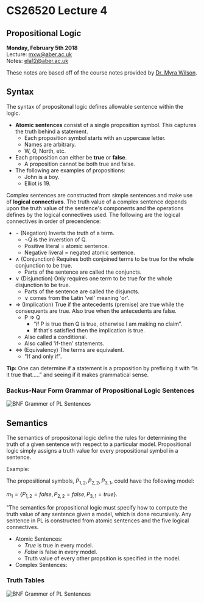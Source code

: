 # CS26520 Lecture 4
## Propositional Logic
__Monday, February 5th 2018__  
Lecture: mxw@aber.ac.uk   
Notes: ela12@aber.ac.uk  

These notes are based off of the course notes provided by [Dr. Myra Wilson](https://www.aber.ac.uk/en/cs/staff-list/staff_profiles/?staff_id=mxw).

## Syntax  

The syntax of propositonal logic defines allowable sentence within the logic. 

- **Atomic sentences** consist of a single proposition symbol. This captures the truth behind a statement. 
    - Each proposition symbol starts with an uppercase letter. 
    - Names are arbitrary. 
    - W, Q, North, etc.
- Each proposition can either be **true** or **false**.
    - A proposition cannot be both true and false. 
- The following are examples of propositions: 
    - John is a boy. 
    - Elliot is 19. 

Complex sentences are constructed from simple sentences and make use of **logical connectives**. The truth value of a complex sentence depends upon the truth value of the sentence's components and the operations defines by the logical connectives used. The following are the logical connectives in order of precendence:

- &not; (Negation) Inverts the truth of a term.
    - &not;Q is the inverstion of Q. 
    - Positive literal = atomic sentence. 
    - Negative liveral = negated atomic sentence. 
- &and; (Conjunction) Requires both conjoined terms to be true for the whole conjunction to be true. 
    - Parts of the sentence are called the conjuncts.
- &or; (Disjunction) Only requires one term to be true for the whole disjunction to be true.
    - Parts of the sentence are called the disjuncts.
    - &or; comes from the Latin 'vel' meaning 'or'.
- $\Rightarrow$ (Implication) True if the antecedents (premise) are true while the
consequents are true. Also true when the antecedents are false.  
    - P $\Rightarrow$ Q 
        - “if P is true then Q is true, otherwise I am making no claim”. 
        - If that's satisfied then the implication is true.
    - Also called a conditional.
    - Also called 'if-then' statements.
- $\Leftrightarrow$ (Equivalency) The terms are equivalent. 
    - "If and only if".

**Tip:** One can determine if a statement is a proposition by prefixing it with “Is it true that.....” and seeing if it makes grammatical sense.

### Backus-Naur Form Grammar of Propositional Logic Sentences 

![BNF Grammer of PL Sentences](\265_img\26504_bnf.png)

## Semantics 

The semantics of propositonal logic define the rules for determining the truth of a given sentence with respect to a particular model. Propositional logic simply assigns a truth value for every propositional symbol in a sentence. 

Example: 

The propositional symbols, $P_{1,2}, P_{2,2}, P_{3,1}$, could have the following model:

$m_{1} = \{P_{1,2} = false, P_{2,2} = false, P_{3,1} = true\}$. 

"The semantics for propositional logic must specify how to compute the truth value of any sentence given a model, which is done recursively. Any sentence in PL is constructed from atomic sentences and the five logical connectives. 

- Atomic Sentences: 
    - $True$ is true in every model.
    - $False$ is false in every model.
    - Truth value of every other propsition is specified in the model. 
- Complex Sentences: 

### Truth Tables 
![BNF Grammer of PL Sentences](\265_img\26504_tt.png)

